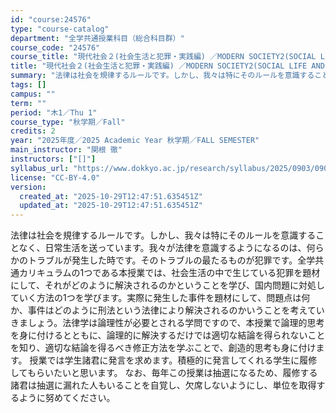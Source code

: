 ```yaml
---
id: "course:24576"
type: "course-catalog"
department: "全学共通授業科目（総合科目群）"
course_code: "24576"
course_title: "現代社会２(社会生活と犯罪・実践編) ／MODERN SOCIETY2(SOCIAL LIFE AND CRIME: PRACTICE)"
title: "現代社会２(社会生活と犯罪・実践編) ／MODERN SOCIETY2(SOCIAL LIFE AND CRIME: PRACTICE)"
summary: "法律は社会を規律するルールです。しかし、我々は特にそのルールを意識することなく、日常生活を送っています。我々が法律を意識するようになるのは、何らかのトラブルが発生した時です。そのトラブルの最たるものが犯罪です。全学共通カリキュラムの1つであ…"
tags: []
campus: ""
term: ""
period: "木1／Thu 1"
course_type: "秋学期／Fall"
credits: 2
year: "2025年度／2025 Academic Year 秋学期／FALL SEMESTER"
main_instructor: "関根 徹"
instructors: ["[]"]
syllabus_url: "https://www.dokkyo.ac.jp/research/syllabus/2025/0903/0903_24576_ja_JP.html"
license: "CC-BY-4.0"
version:
  created_at: "2025-10-29T12:47:51.635451Z"
  updated_at: "2025-10-29T12:47:51.635451Z"
---
```

法律は社会を規律するルールです。しかし、我々は特にそのルールを意識することなく、日常生活を送っています。我々が法律を意識するようになるのは、何らかのトラブルが発生した時です。そのトラブルの最たるものが犯罪です。全学共通カリキュラムの1つである本授業では、社会生活の中で生じている犯罪を題材にして、それがどのように解決されるのかということを学び、国内問題に対処していく方法の1つを学びます。実際に発生した事件を題材にして、問題点は何か、事件はどのように刑法という法律により解決されるのかいうことを考えていきましょう。法律学は論理性が必要とされる学問ですので、本授業で論理的思考を身に付けるとともに、論理的に解決するだけでは適切な結論を得られないことを知り、適切な結論を得るべき修正方法を学ぶことで、創造的思考も身に付けます。 授業では学生諸君に発言を求めます。積極的に発言してくれる学生に履修してもらいたいと思います。 なお、毎年この授業は抽選になるため、履修する諸君は抽選に漏れた人もいることを自覚し、欠席しないようにし、単位を取得するように努めてください。
